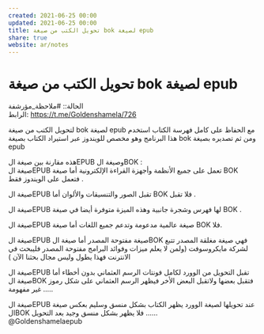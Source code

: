 ```yaml
---  
created: 2021-06-25 00:00  
updated: 2021-06-25 00:00  
title: تحويل الكتب من صيغة bok لصيغة epub  
share: true  
website: ar/notes  
---  
```

  
# تحويل الكتب من صيغة bok لصيغة epub  
  
الحالة:: #ملاحظة_مؤرشفة  
الرابط: https://t.me/Goldenshamela/726  
  
لتحويل الكتب من صيغة bok لصيغة epub مع الحفاظ على كامل فهرسة الكتاب استخدم هذا البرنامج وهو مخصص للويندوز عبر استيراد الكتاب بصيغة bok ومن ثم تصديره بصيغة epub  
  
هذه مقارنة بين صيغة الEPUB وصيغة الBOK :  
صيغة الEPUB تعمل على جميع الأنظمة وأجهزة القراءة الإلكترونية أما صيغة BOK فتعمل على الويندوز فقط .  
  
صيغة الEPUB تقبل الصور والتنسيقات والألوان أما BOK فلا تقبل .  
  
صيغة الEPUB لها فهرس وشجرة جانبية وهذه الميزة متوفرة أيضا في صيغة BOK .  
  
صيغة الEPUB صيغة عالمية مدعومة وتدعم جميع اللغات أما صيغة BOK فلا.  
  
صيغة الEPUB صيغة مفتوحة المصدر أما صيغة الBOK فهي صيغة مغلقة المصدر تتبع لشركة مايكروسوفت (ولمن لا يعلم ميزات وفوائد البرامج مفتوحة المصدر فليبحث في الانترنت فهذا يطول وليس مجال بحثنا الآن )  
  
صيغة الEPUB تقبل التحويل من الوورد لكامل فونتات الرسم العثماني بدون أخطاء أما صيغة الBOK فتقبل بعضها ولاتقبل البعض الأخر فيظهر الرسم العثماني على شكل رموز غير مفهومة .....  
  
صيغة الEPUB عند تحويلها لصيغة الوورد يظهر الكتاب بشكل منسق وسليم بعكس صيغة الBOK فلا يظهر بشكل منسق وجيد بعد التحويل ......  
@Goldenshamelaepub  

